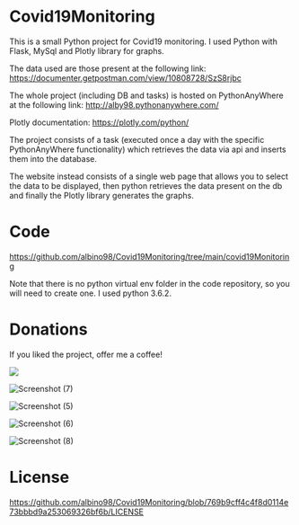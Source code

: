 # Covid19Monitoring

This is a small Python project for Covid19 monitoring. I used Python with Flask, MySql and Plotly library for graphs.

The data used are those present at the following link: https://documenter.getpostman.com/view/10808728/SzS8rjbc

The whole project (including DB and tasks) is hosted on PythonAnyWhere at the following link: http://alby98.pythonanywhere.com/

Plotly documentation: https://plotly.com/python/

The project consists of a task (executed once a day with the specific PythonAnyWhere functionality) which retrieves the data via api and inserts them into the database.

The website instead consists of a single web page that allows you to select the data to be displayed, then python retrieves the data present on the db and finally the Plotly library generates the graphs.

# Code
https://github.com/albino98/Covid19Monitoring/tree/main/covid19Monitoring

Note that there is no python virtual env folder in the code repository, so you will need to create one. I used python 3.6.2.

# Donations

If you liked the project, offer me a coffee!

[![](https://www.paypalobjects.com/en_US/i/btn/btn_donateCC_LG.gif)](https://www.paypal.com/cgi-bin/webscr?cmd=_s-xclick&hosted_button_id=3JUUFBA5MUU4Q)

![Screenshot (7)](https://user-images.githubusercontent.com/63566699/115144604-dd42ca80-a04d-11eb-9896-1bd9be36c0e1.png)


![Screenshot (5)](https://user-images.githubusercontent.com/63566699/115144610-e6339c00-a04d-11eb-9170-4f72f969ed53.png)


![Screenshot (6)](https://user-images.githubusercontent.com/63566699/115144618-ecc21380-a04d-11eb-9d44-48e73c621242.png)


![Screenshot (8)](https://user-images.githubusercontent.com/63566699/115144640-0e22ff80-a04e-11eb-9c9e-c826c3730110.png)

# License

https://github.com/albino98/Covid19Monitoring/blob/769b9cff4c4f8d0114e73bbbd9a253069326bf6b/LICENSE
